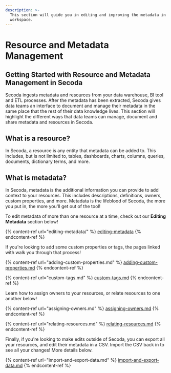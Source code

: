 ```yaml
---
description: >-
  This section will guide you in editing and improving the metadata in your
  workspace.
---
```


# Resource and Metadata Management

## **Getting Started with Resource and Metadata Management in Secoda** <a href="#h_3a4bfd6458" id="h_3a4bfd6458"></a>

Secoda ingests metadata and resources from your data warehouse, BI tool and ETL processes. After the metadata has been extracted, Secoda gives data teams an interface to document and manage their metadata in the same place that the rest of their data knowledge lives. This section will highlight the different ways that data teams can manage, document and share metadata and resources in Secoda.

## What is a resource?

In Secoda, a resource is any entity that metadata can be added to. This includes, but is not limited to, tables, dashboards, charts, columns, queries, documents, dictionary terms, and more.&#x20;

## What is metadata?

In Secoda, metadata is the additional information you can provide to add context to your resources. This includes descriptions, definitions, owners, custom properties, and more. Metadata is the lifeblood of Secoda, the more you put in, the more you'll get out of the tool!&#x20;

To edit metadata of more than one resource at a time, check out our **Editing Metadata** section below!

{% content-ref url="editing-metadata/" %}
[editing-metadata](editing-metadata/)
{% endcontent-ref %}

If you're looking to add some custom properties or tags, the pages linked with walk you through that process!

{% content-ref url="adding-custom-properties.md" %}
[adding-custom-properties.md](adding-custom-properties.md)
{% endcontent-ref %}

{% content-ref url="custom-tags.md" %}
[custom-tags.md](custom-tags.md)
{% endcontent-ref %}

Learn how to assign owners to your resources, or relate resources to one another below!

{% content-ref url="assigning-owners.md" %}
[assigning-owners.md](assigning-owners.md)
{% endcontent-ref %}

{% content-ref url="relating-resources.md" %}
[relating-resources.md](relating-resources.md)
{% endcontent-ref %}

Finally, if you're looking to make edits outside of Secoda, you can export all your resources, and edit their metadata in a CSV. Import the CSV back in to see all your changes! More details below.

{% content-ref url="import-and-export-data.md" %}
[import-and-export-data.md](import-and-export-data.md)
{% endcontent-ref %}

